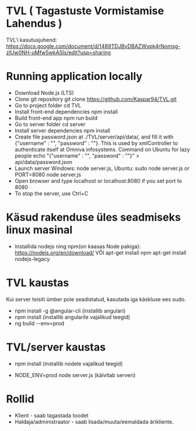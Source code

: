# TVL ( Tagastuste Vormistamise Lahendus )

TVL'i kasutusjuhend: https://docs.google.com/document/d/1489TDJBvDBAZWvpk4rNomsg-zlUw0NH-uMfw5wkASls/edit?usp=sharing

# Running application locally

* Download Node.js (LTS)
* Clone git repository git clone https://github.com/Kaspar94/TVL.git
* Go to project folder cd TVL
* Install front-end dependencies npm install
* Build front-end app npm run build
* Go to server folder cd server
* Install server dependencies npm install
* Create file password.json at ./TVL/server/api/data/, and fill it with {"username" : "", "password" : ""}. This is used by xmlController to authenticate itself at Omniva infosystems. Command on Ubuntu for lazy people echo "{\"username\" : \"\", \"password\" : \"\"}" > api/data/password.json
* Launch server Windows: node server.js, Ubuntu: sudo node server.js or PORT=8080 node server.js
* Open browser and type localhost or localhost:8080 if you set port to 8080
* To stop the server, use Ctrl+C


# Käsud rakenduse üles seadmiseks linux masinal

* Installida nodejs ning npm(on kaasas Node pakiga): https://nodejs.org/en/download/
 VÕI
 apt-get install npm
 apt-get install nodejs-legacy

# TVL kaustas
Kui server teisiti ümber pole seadistatud, kasutada iga käskluse ees sudo.

* npm install -g @angular-cli (installib angulari)
* npm install (installib angularile vajalikud teegid)
* ng build --env=prod

# TVL/server kaustas

* npm install (installib nodele vajalikud teegid)

* NODE_ENV=prod node server.js (käivitab serveri)

# Rollid
 
* Klient - saab tagastada toodet
* Haldaja/administraator - saab lisada/muuta/eemaldada ärikliente. 

